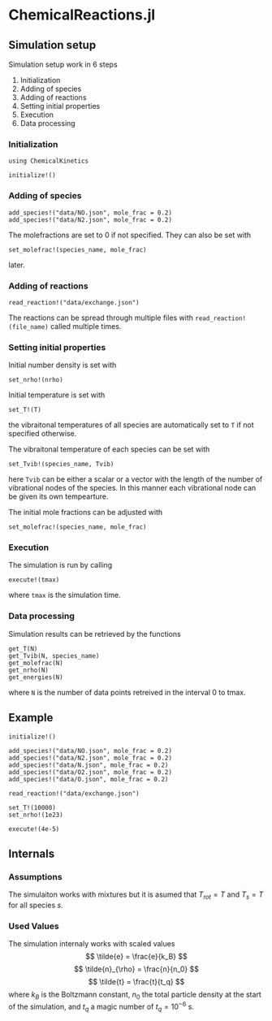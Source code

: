 # ChemicalReactions.jl

## Simulation setup
Simulation setup work in 6 steps
1. Initialization
1. Adding of species
1. Adding of reactions
1. Setting initial properties
1. Execution
1. Data processing

### Initialization
```
using ChemicalKinetics

initialize!()
```

### Adding of species
```
add_species!("data/NO.json", mole_frac = 0.2)
add_species!("data/N2.json", mole_frac = 0.2)
```
The molefractions are set to 0 if not specified.
They can also be set with
```
set_molefrac!(species_name, mole_frac)
```
later.

### Adding of reactions
```
read_reaction!("data/exchange.json")
```
The reactions can be spread through multiple files with `read_reaction!(file_name)` called multiple times.

### Setting initial properties
Initial number density is set with
```
set_nrho!(nrho)
```
Initial temperature is set with
```
set_T!(T)
```
the vibraitonal temperatures of all species are automatically set to `T` if not specified otherwise.

The vibraitonal temperature of each species can be set with
```
set_Tvib!(species_name, Tvib)
```
here `Tvib` can be either a scalar or a vector with the length of the number of vibrational nodes of the species.
In this manner each vibrational node can be given its own tempearture.

The initial mole fractions can be adjusted with
```
set_molefrac!(species_name, mole_frac)
```

### Execution
The simulation is run by calling
```
execute!(tmax)
```
where `tmax` is the simulation time.

### Data processing
Simulation results can be retrieved by the functions
```
get_T(N)
get_Tvib(N, species_name)
get_molefrac(N)
get_nrho(N)
get_energies(N)
```
where `N` is the number of data points retreived in the interval 0 to tmax.

## Example
```
initialize!()

add_species!("data/NO.json", mole_frac = 0.2)
add_species!("data/N2.json", mole_frac = 0.2)
add_species!("data/N.json", mole_frac = 0.2)
add_species!("data/O2.json", mole_frac = 0.2)
add_species!("data/O.json", mole_frac = 0.2)

read_reaction!("data/exchange.json")

set_T!(10000)
set_nrho!(1e23)

execute!(4e-5)
```


## Internals

### Assumptions
The simulaiton works with mixtures but it is asumed that $T_{rot} = T$ and $T_s = T$ for all species $s$.

### Used Values
The simulation internaly works with scaled values
$$
\tilde{e} = \frac{e}{k_B}
$$
$$
\tilde{n}_{\rho} = \frac{n}{n_0}
$$
$$
\tilde{t} = \frac{t}{t_q}
$$
where $k_B$ is the Boltzmann constant, $n_0$ the total particle density at the start of the simulation, and $t_q$ a magic number of $t_q = 10^{-6}$ s.